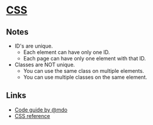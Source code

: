 # [CSS](https://developer.mozilla.org/en-US/docs/Web/CSS)
## Notes
- ID's are unique.
	- Each element can have only one ID.
	- Each page can have only one element with that ID.
- Classes are NOT unique.
	- You can use the same class on multiple elements.
	- You can use multiple classes on the same element.

## Links
- [Code guide by @mdo](http://codeguide.co/)
- [CSS reference](https://cssreference.io/)